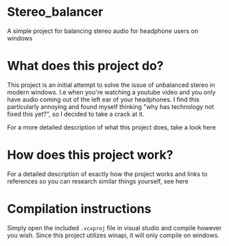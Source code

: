 # Stereo_balancer
A simple project for balancing stereo audio for headphone users on windows


# What does this project do?
This project is an initial attempt to solve the issue of unbalanced stereo in modern windows. I.e when you're watching a youtube video and you only have audio coming out of the left ear of your headphones. I find this particularly annoying and found myself thinking "why has technology not fixed this yet?", so I decided to take a crack at it.

For a more detailed description of what this project does, take a look here

# How does this project work?
For a detailed description of exactly how the project works and links to references so you can research similar things yourself, see here

# Compilation instructions
Simply open the included `.vcxproj` file in visual studio and compile however you wish. Since this project utilizes winapi, it will only compile on windows.
